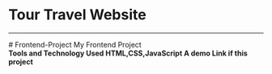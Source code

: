# Tour Travel Website 
<hr/>
# Frontend-Project
My Frontend Project
<br>
<b>Tools and Technology Used<b/>
HTML,CSS,JavaScript
<b> A demo Link if this project <b/>

